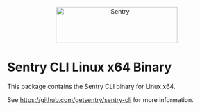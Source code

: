 <p align="center">
  <a href="https://sentry.io/?utm_source=github&utm_medium=logo" target="_blank">
    <img src="https://sentry-brand.storage.googleapis.com/sentry-wordmark-dark-280x84.png" alt="Sentry" width="280" height="84">
  </a>
</p>

# Sentry CLI Linux x64 Binary

This package contains the Sentry CLI binary for Linux x64.

See https://github.com/getsentry/sentry-cli for more information.
